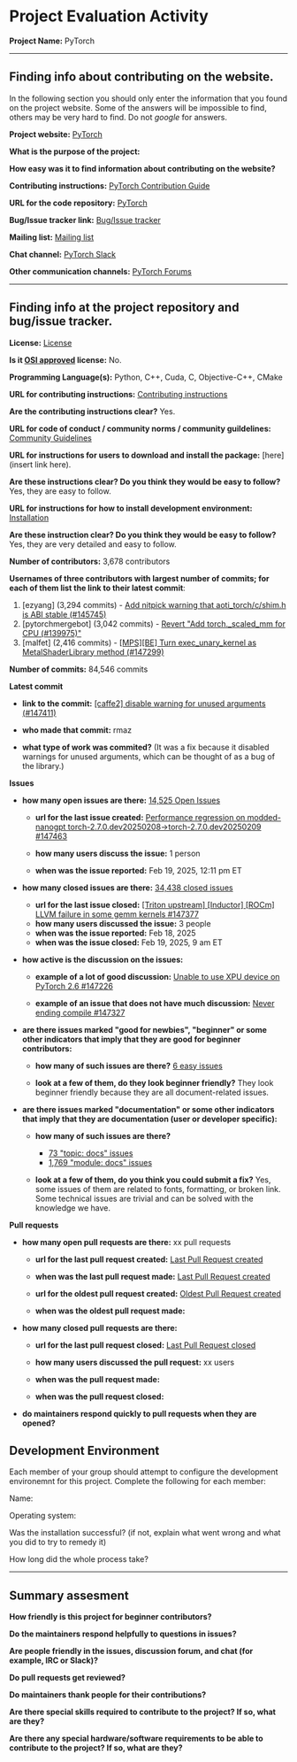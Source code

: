 # Project Evaluation Activity



__Project Name:__  PyTorch


---

## Finding info about contributing on the website.

In the following section you should only enter the information that you
found on the project website. Some of the answers will be impossible to find, others
may be very hard to find. Do not _google_ for answers.

__Project website:__ [PyTorch](https://pytorch.org/)


__What is the purpose of the project:__ 


__How easy was it to find information about contributing on the website?__ 


__Contributing instructions:__ [PyTorch Contribution Guide](https://pytorch.org/docs/stable/community/contribution_guide.html) 

__URL for the code repository:__ [PyTorch](https://github.com/pytorch/pytorch)

__Bug/Issue tracker link:__ [Bug/Issue tracker](https://github.com/pytorch/pytorch/issues)

__Mailing list:__ [Mailing list](https://twitter.us14.list-manage.com/subscribe?u=75419c71fe0a935e53dfa4a3f&id=91d0dccd39)

__Chat channel:__ [PyTorch Slack](https://pytorch.slack.com/)

__Other communication channels:__ [PyTorch Forums](https://discuss.pytorch.org/)


---

## Finding info at the project repository and bug/issue tracker.

__License:__ [License](https://github.com/pytorch/pytorch/blob/main/LICENSE)

__Is it [OSI approved](https://opensource.org/licenses/alphabetical) license:__ No.

__Programming Language(s):__ Python, C++, Cuda, C, Objective-C++, CMake

__URL for contributing instructions:__ [Contributing instructions](https://github.com/pytorch/pytorch/blob/main/CONTRIBUTING.md)

__Are the contributing instructions clear?__ Yes.


__URL for code of conduct / community norms / community guildelines:__ [Community Guidelines](https://github.com/pytorch/pytorch/blob/main/CODE_OF_CONDUCT.md)

__URL for instructions for users to download and install the package:__  [here](insert link here). 


__Are these instructions clear? Do you think they would be easy to follow?__ Yes, they are easy to follow.


__URL for instructions for how to install development environment:__ [Installation](https://github.com/pytorch/pytorch?tab=readme-ov-file#installation)


__Are these instruction clear? Do you think they would be easy to follow?__ Yes, they are very detailed and easy to follow.


__Number of contributors:__ 3,678 contributors


__Usernames of three contributors with largest number of commits; for
each of them list the link to their latest commit__:

1. [ezyang] (3,294 commits) - [Add nitpick warning that aoti_torch/c/shim.h is ABI stable (#145745)](https://github.com/pytorch/pytorch/commit/635b98fa087fa21acfdf35e95e0f2c2f56064605)
1. [pytorchmergebot] (3,042 commits) - [Revert "Add torch._scaled_mm for CPU (#139975)"](https://github.com/pytorch/pytorch/commit/babb2dc2afd8f9ace955df3e8773664ee6e438a7)
1. [malfet] (2,416 commits) - [[MPS][BE] Turn exec_unary_kernel as MetalShaderLibrary method (#147299)](https://github.com/pytorch/pytorch/commit/e8b20f6ef39e006e6da90de736ae85a1ba55c159)


__Number of commits:__ 84,546 commits

__Latest commit__ 

- __link to the commit:__ [[caffe2] disable warning for unused arguments (#147411)](https://github.com/pytorch/pytorch/commit/9fee408daa9573c387ccc0682562c91598b70deb)

- __who made that commit:__ rmaz

- __what type of work was commited?__ (It was a fix because it disabled warnings for unused arguments, which can be thought of as a bug of the library.)


__Issues__

- __how many open issues are there:__ [14,525 Open Issues](https://github.com/pytorch/pytorch/issues?q=is%3Aissue%20state%3Aopen%20)

    - __url for the last issue created:__ [Performance regression on modded-nanogpt torch-2.7.0.dev20250208→torch-2.7.0.dev20250209 #147463](https://github.com/pytorch/pytorch/issues/147463)

    - __how many users discuss the issue:__ 1 person
    
    - __when was the issue reported:__ Feb 19, 2025, 12:11 pm ET
    

- __how many closed issues are there:__ [34,438 closed issues](https://github.com/pytorch/pytorch/issues?q=is%3Aissue%20state%3Aclosed)
    - __url for the last issue closed:__ [[Triton upstream] [Inductor] [ROCm] LLVM failure in some gemm kernels #147377](https://github.com/pytorch/pytorch/issues/147377)
    - __how many users discussed the issue:__ 3 people
    - __when was the issue reported:__ Feb 18, 2025
    - __when was the issue closed:__ Feb 19, 2025, 9 am ET

- __how active is the discussion on the issues:__ 

    - __example of a lot of good discussion:__ [Unable to use XPU device on PyTorch 2.6 #147226](https://github.com/pytorch/pytorch/issues/147226)
    
    - __example of an issue that does not have much discussion:__ [Never ending compile #147327](https://github.com/pytorch/pytorch/issues/147327)



- __are there issues marked "good for newbies", "beginner" or some other indicators that imply that they are good for beginner contributors:__ 

    - __how many of such issues are there?__ [6 easy issues](https://github.com/pytorch/pytorch/issues?q=is%3Aissue%20label%3Aeasy%20)
    
    - __look at a few of them, do they look beginner friendly?__ They look beginner friendly because they are all document-related issues.



- __are there issues marked "documentation" or some other indicators that imply that they are documentation (user or developer specific):__ 

    - __how many of such issues are there?__ 
        - [73 "topic: docs" issues](https://github.com/pytorch/pytorch/issues?q=is%3Aissue%20label%3A%22topic%3A%20docs%22%20)
        - [1,769 "module: docs" issues](https://github.com/pytorch/pytorch/issues?q=is%3Aissue%20label%3A%22module%3A%20docs%22)
    
    - __look at a few of them, do you think you could submit a fix?__ Yes, some issues of them are related to fonts, formatting, or broken link. Some technical issues are trivial and can be solved with the knowledge we have.



__Pull requests__

- __how many open pull requests are there:__ xx pull requests

    - __url for the last pull request created:__ [Last Pull Request created]()
    
    - __when was the last pull request made:__ [Last Pull Request created]()

    - __url for the oldest pull request created:__ [Oldest Pull Request created]()
    
    - __when was the oldest pull request made:__ 

- __how many closed pull requests are there:__ 

    - __url for the last pull request closed:__ [Last Pull Request closed]()
    
    - __how many users discussed the pull request:__ xx users
    
    - __when was the pull request made:__  
    
    - __when was the pull request closed:__ 
    

- __do maintainers respond quickly to pull requests when they are opened?__ 


## Development Environment 

Each member of your group should attempt to configure the development environemnt 
for this project. Complete the following for each member:

Name: 

Operating system: 

Was the installation successful? (if not, explain what went wrong and 
what you did to try to remedy it)

How long did the whole process take? 


---


## Summary assesment
__How friendly is this project for beginner contributors?__




__Do the maintainers respond helpfully to questions in issues?__



__Are people friendly in the issues, discussion forum, and chat (for example, IRC or Slack)?__




__Do pull requests get reviewed?__



__Do maintainers thank people for their contributions?__



__Are there special skills required to contribute to the project? If so, what are they?__



__Are there any special hardware/software requirements to be able to contribute to the project? If so, what are they?__

